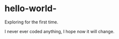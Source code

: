 # hello-world-
Exploring for the first time.

I never ever coded anything, I hope now it will change. 
